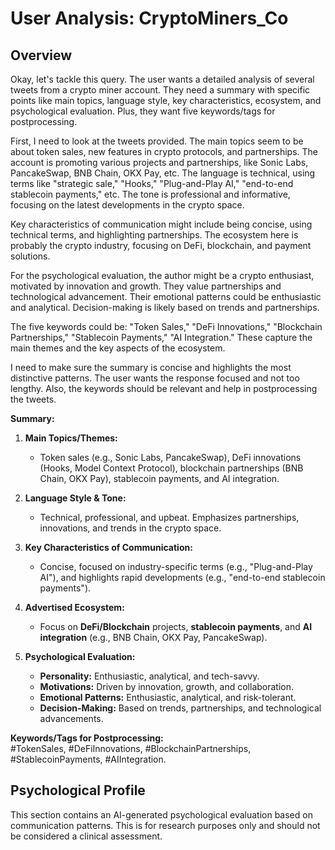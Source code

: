 # User Analysis: CryptoMiners_Co

## Overview

<think>
Okay, let's tackle this query. The user wants a detailed analysis of several tweets from a crypto miner account. They need a summary with specific points like main topics, language style, key characteristics, ecosystem, and psychological evaluation. Plus, they want five keywords/tags for postprocessing.

First, I need to look at the tweets provided. The main topics seem to be about token sales, new features in crypto protocols, and partnerships. The account is promoting various projects and partnerships, like Sonic Labs, PancakeSwap, BNB Chain, OKX Pay, etc. The language is technical, using terms like "strategic sale," "Hooks," "Plug-and-Play AI," "end-to-end stablecoin payments," etc. The tone is professional and informative, focusing on the latest developments in the crypto space.

Key characteristics of communication might include being concise, using technical terms, and highlighting partnerships. The ecosystem here is probably the crypto industry, focusing on DeFi, blockchain, and payment solutions. 

For the psychological evaluation, the author might be a crypto enthusiast, motivated by innovation and growth. They value partnerships and technological advancement. Their emotional patterns could be enthusiastic and analytical. Decision-making is likely based on trends and partnerships.

The five keywords could be: "Token Sales," "DeFi Innovations," "Blockchain Partnerships," "Stablecoin Payments," "AI Integration." These capture the main themes and the key aspects of the ecosystem.

I need to make sure the summary is concise and highlights the most distinctive patterns. The user wants the response focused and not too lengthy. Also, the keywords should be relevant and help in postprocessing the tweets.
</think>

**Summary:**  
1. **Main Topics/Themes:**  
   - Token sales (e.g., Sonic Labs, PancakeSwap), DeFi innovations (Hooks, Model Context Protocol), blockchain partnerships (BNB Chain, OKX Pay), stablecoin payments, and AI integration.  

2. **Language Style & Tone:**  
   - Technical, professional, and upbeat. Emphasizes partnerships, innovations, and trends in the crypto space.  

3. **Key Characteristics of Communication:**  
   - Concise, focused on industry-specific terms (e.g., "Plug-and-Play AI"), and highlights rapid developments (e.g., "end-to-end stablecoin payments").  

4. **Advertised Ecosystem:**  
   - Focus on **DeFi/Blockchain** projects, **stablecoin payments**, and **AI integration** (e.g., BNB Chain, OKX Pay, PancakeSwap).  

5. **Psychological Evaluation:**  
   - **Personality:** Enthusiastic, analytical, and tech-savvy.  
   - **Motivations:** Driven by innovation, growth, and collaboration.  
   - **Emotional Patterns:** Enthusiastic, analytical, and risk-tolerant.  
   - **Decision-Making:** Based on trends, partnerships, and technological advancements.  

**Keywords/Tags for Postprocessing:**  
#TokenSales, #DeFiInnovations, #BlockchainPartnerships, #StablecoinPayments, #AIIntegration.

## Psychological Profile

This section contains an AI-generated psychological evaluation based on communication patterns. This is for research purposes only and should not be considered a clinical assessment.